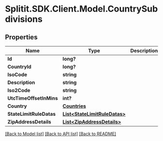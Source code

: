 # Splitit.SDK.Client.Model.CountrySubdivisions
## Properties

Name | Type | Description | Notes
------------ | ------------- | ------------- | -------------
**Id** | **long?** |  | 
**CountryId** | **long?** |  | 
**IsoCode** | **string** |  | [optional] 
**Description** | **string** |  | [optional] 
**Iso2Code** | **string** |  | [optional] 
**UtcTimeOffsetInMins** | **int?** |  | 
**Country** | [**Countries**](Countries.md) |  | [optional] 
**StateLimitRuleDatas** | [**List&lt;StateLimitRuleDatas&gt;**](StateLimitRuleDatas.md) |  | [optional] 
**ZipAddressDetails** | [**List&lt;ZipAddressDetails&gt;**](ZipAddressDetails.md) |  | [optional] 

[[Back to Model list]](../README.md#documentation-for-models) [[Back to API list]](../README.md#documentation-for-api-endpoints) [[Back to README]](../README.md)

